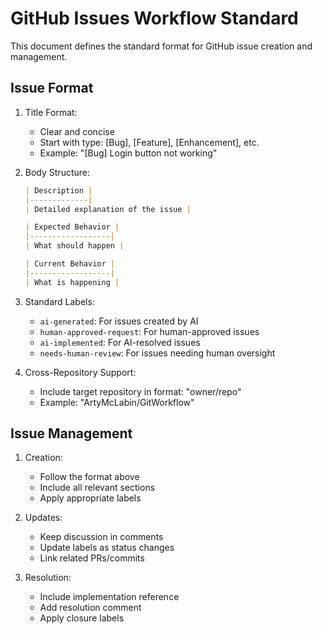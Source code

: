 # GitHub Issues Workflow Standard

This document defines the standard format for GitHub issue creation and management.

## Issue Format
1. Title Format:
   - Clear and concise
   - Start with type: [Bug], [Feature], [Enhancement], etc.
   - Example: "[Bug] Login button not working"

2. Body Structure:
   ```markdown
   | Description |
   |-------------|
   | Detailed explanation of the issue |

   | Expected Behavior |
   |------------------|
   | What should happen |

   | Current Behavior |
   |------------------|
   | What is happening |
   ```

3. Standard Labels:
   - `ai-generated`: For issues created by AI
   - `human-approved-request`: For human-approved issues
   - `ai-implemented`: For AI-resolved issues
   - `needs-human-review`: For issues needing human oversight

4. Cross-Repository Support:
   - Include target repository in format: "owner/repo"
   - Example: "ArtyMcLabin/GitWorkflow"

## Issue Management
1. Creation:
   - Follow the format above
   - Include all relevant sections
   - Apply appropriate labels

2. Updates:
   - Keep discussion in comments
   - Update labels as status changes
   - Link related PRs/commits

3. Resolution:
   - Include implementation reference
   - Add resolution comment
   - Apply closure labels 